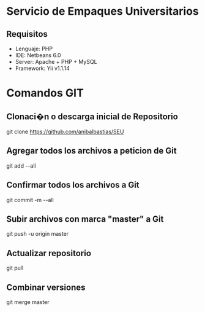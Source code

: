 Servicio de Empaques Universitarios
===

## Requisitos

* Lenguaje: PHP
* IDE: Netbeans 6.0
* Server: Apache + PHP + MySQL
* Framework: Yii v1.1.14
 
# Comandos GIT

## Clonaci�n o descarga inicial de Repositorio
git clone https://github.com/anibalbastias/SEU

## Agregar todos los archivos a peticion de Git
git add --all

## Confirmar todos los archivos a Git
git commit -m --all

## Subir archivos con marca "master" a Git
git push -u origin master

## Actualizar repositorio
git pull

## Combinar versiones
git merge master